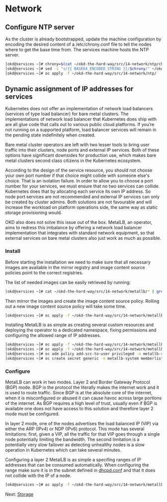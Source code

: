 # Network

## Configure NTP server

As the cluster is already bootstrapped, update the machine configuration by
encoding the desired content of a /etc/chrony.conf file to tell the nodes where
to get the base time from. The services machine hosts the NTP server.

```bash
[okd@services ~]# chrony=$(cat ~/okd-the-hard-way/src/14-network/ntp/chrony.conf | base64 -w0)
[okd@services ~]# sed -i "s/{{ BASE64_ENCODED_STRING }}/$chrony/" ~/okd-the-hard-way/src/14-network/ntp/90-{compute,infra,master,storage,worker}-chrony.yaml
[okd@services ~]# oc apply -f ~/okd-the-hard-way/src/14-network/ntp/
```

## Dynamic assignment of IP addresses for services

Kubernetes does not offer an implementation of network load balancers (services
of type load balancer) for bare metal clusters. The implementations of network
load balancer that Kubernetes does ship with are all glue code that calls out to
various public cloud platforms. If you’re not running on a supported platform,
load balancer services will remain in the pending state indefinitely when
created.

Bare metal cluster operators are left with two lesser tools to bring user
traffic into their clusters, node ports and external IP services. Both of these
options have significant downsides for production use, which makes bare metal
clusters second class citizens in the Kubernetes ecosystem.

According to the design of the service resource, you should not choose your own
port number if that choice might collide with someone else's choice. That is an
isolation failure. In order to allow you to choose a port number for your
services, we must ensure that no two services can collide. Kubernetes does that
by allocating each service its own IP address. So node port services are not
recommended and external IP services can only be created by cluster admins. Both
solutions are not favourable and will increase the workload on platform
operations side, the same way as static storage provisioning would.

OKD also does not solve this issue out of the box. MetalLB, an operator, aims to
redress this imbalance by offering a network load balancer implementation that
integrates with standard network equipment, so that external services on bare
metal clusters also just work as much as possible.

### Install

Before starting the installation we need to make sure that all necessary images
are available in the mirror registry and image content source policies point to
the correct registries.

The list of needed images can be easily retrieved by running:

```bash
[okd@services ~]# cat ~/okd-the-hard-way/src/14-network/metallb/* | grep image: | sed 's/^.*: //' > metallb-images.txt
```

Then mirror the images and create the image content source policy. Rolling out a
new image content source policy will take some time.

```bash
[okd@services ~]# oc apply -f ~/okd-the-hard-way/src/14-network/metallb/image-content-source-policy.yaml
```

Installing MetalLB is as simple as creating several custom resources and
deploying the operator to a dedicated namespace, fixing permissions and
configuring the allowed range of IP addresses.

```bash
[okd@services ~]# oc apply -f ~/okd-the-hard-way/src/14-network/metallb/namespace.yaml
[okd@services ~]# oc apply -f ~/okd-the-hard-way/src/14-network/metallb/operator.yaml
[okd@services ~]# oc adm policy add-scc-to-user privileged -n metallb-system -z speaker
[okd@services ~]# oc create secret generic -n metallb-system memberlist --from-literal=secretkey="$(openssl rand -base64 128)"
```

### Configure

MetalLB can work in two modes. Layer 2 and Border Gateway Protocol (BGP) mode.
BGP is the protocol the literally makes the internet work and it is used to
route traffic. Since BGP is at the absolute core of the internet, when it is
misconfigured or abused it can cause havoc across large portions of the
internet. As BGP requires a high level of trust, usually even if BGP is
available one does not have access to this solution and therefore layer 2 mode
must be configured.

In layer 2 mode, one of the nodes advertises the load balanced IP (VIP) via
either the ARP (IPv4) or NDP (IPv6) protocol. This mode has several limitations:
first, given a VIP, all the traffic for that VIP goes through a single node
potentially limiting the bandwidth. The second limitation is a potentially very
slow failover as detecting unhealthy nodes is a slow operation in Kubernetes
which can take several minutes.

Configuring a layer 2 MetalLB is as simple a specifing ranges of IP addresses
that can be consumed automatically. When configuring the range make sure it is
in the subnet defined in [dhcpd.conf](../src/02-services/dhcpd.conf) and that it
does not collide with the IP of a node.

```bash
[okd@services ~]# oc apply -f ~/okd-the-hard-way/src/14-network/metallb/configuration.yaml
```

Next: [Storage](15-storage.md)
